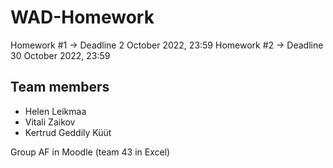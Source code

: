 # WAD-Homework

Homework #1 -> Deadline 2 October 2022, 23:59
Homework #2 -> Deadline 30 October 2022, 23:59


## Team members
- Helen Leikmaa
- Vitali Zaikov
- Kertrud Geddily Küüt 

Group AF in Moodle (team 43 in Excel)
